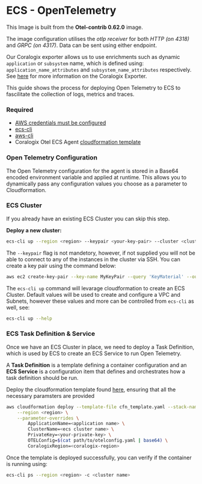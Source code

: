 # ECS - OpenTelemetry
This Image is built from the __Otel-contrib 0.62.0__ image.

The image configuration utilises the _otlp receiver_ for both _HTTP (on 4318)_  and _GRPC (on 4317)_. Data can be sent using either endpoint.

Our Coralogix exporter allows us to use enrichments such as dynamic `application` or `subsystem` name, which is defined using: `application_name_attributes` and `subsystem_name_attributes` respectively. See [here](https://github.com/open-telemetry/opentelemetry-collector-contrib/tree/main/exporter/coralogixexporter) for more information on the Coralogix Exporter.


This guide shows the process for deploying Open Telemetry to ECS to fascilitate the collection of logs, metrics and traces.

### Required

- [AWS credentials must be configured](https://docs.aws.amazon.com/sdk-for-java/v1/developer-guide/setup-credentials.html)
- [ecs-cli](https://github.com/aws/amazon-ecs-cli#installing)
- [aws-cli](https://docs.aws.amazon.com/cli/latest/userguide/getting-started-install.html)
- Coralogix Otel ECS Agent [cloudformation template](https://github.com/coralogix/aws-cloudformation/tree/main/opentelemetry/ECS)


### Open Telemetry Configuration

The Open Telemetry configuration for the agent is stored in a Base64 encoded environment variable and applied at runtime. This allows you to dynamically pass any configuration values you choose as a parameter to Cloudformation.



### ECS Cluster

If you already have an existing ECS Cluster you can skip this step. 

__Deploy a new cluster:__

```sh
ecs-cli up --region <region> --keypair <your-key-pair> --cluster <cluster-name> --size <no. of instances> --capability-iam 
```

The `--keypair` flag is not mandetory, however, if not supplied you will not be able to connect to any of the instances in the cluster via SSH. You can create a key pair using the command below:

```sh
aws ec2 create-key-pair --key-name MyKeyPair --query 'KeyMaterial' --output text > MyKeyPair.pem
```

The `ecs-cli up` command will levarage cloudformation to create an ECS Cluster. Default values will be used to create and configure a VPC and Subnets, however these values and more can be controlled from `ecs-cli` as well, see:

```sh
ecs-cli up --help
```


### ECS Task Definition & Service

Once we have an ECS Cluster in place, we need to deploy a Task Definition, which is used by ECS to create an ECS Service to run Open Telemetry.

A __Task Definition__ is a template defining a container configuration and an __ECS Service__ is a configuration item that defines and orchestrates how a task definition should be run.

Deploy the cloudformation template found [here](https://github.com/coralogix/aws-cloudformation/tree/main/opentelemetry/ECS), ensuring that all the necessary paramsters are provided

```sh
aws cloudformation deploy --template-file cfn_template.yaml --stack-name cds-68 \
    --region <region> \
    --parameter-overrides \
        ApplicationName=<application name> \
        ClusterName=<ecs cluster name> \
        PrivateKey=<your-private-key> \
        OTELConfig=$(cat path/to/otelconfig.yaml | base64) \
        CoralogixRegion=<coralogix-region>
```

Once the template is deployed successfully, you can verify if the container is running using:

```sh
ecs-cli ps --region <region> -c <cluster name>
```
